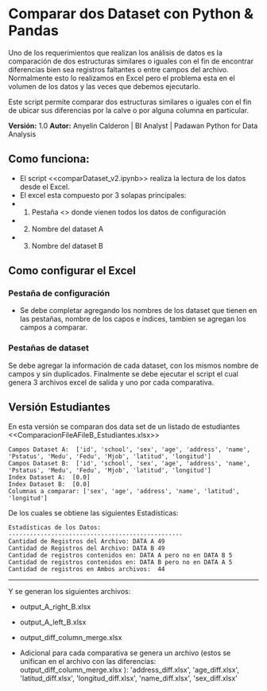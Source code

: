 # Comparar dos Dataset con Python &amp; Pandas

Uno de los requerimientos que realizan los análisis de datos es la comparación de dos estructuras similares o iguales con el fin de encontrar diferencias bien sea registros faltantes o entre campos del archivo.
Normalmente esto lo realizamos en Excel pero el problema esta en el volumen de los datos y las veces que debemos ejecutarlo.

Este script permite comparar dos estructuras similares o iguales con el fin de ubicar sus diferencias por la calve o por alguna columna en particular.

**Versión:** 1.0 
**Autor:** Anyelin Calderon | BI Analyst | Padawan Python for Data Analysis
 
## Como funciona:
- El script <<comparDataset_v2.ipynb>> realiza la lectura de los datos desde el Excel.
- El excel esta compuesto por 3 solapas principales:
- 1) Pestaña <<CONFIG>> donde vienen todos los datos de configuración 
- 2) Nombre del dataset A 
- 3) Nombre del dataset B 

## Como configurar el Excel

### Pestaña de configuración
- Se debe completar agregando los nombres de los dataset que tienen en las pestañas, nombre de los capos e indices, tambien se agregan los campos a comparar.

### Pestañas de dataset

Se debe agregar la información de cada dataset, con los mismos nombre de campos y sin duplicados.
Finalmente se debe ejecutar el script el cual genera 3 archivos excel  de salida y uno por cada comparativa.

## Versión Estudiantes
En esta versión se comparan dos data set de un listado de estudiantes <<ComparacionFileAFileB_Estudiantes.xlsx>>

    Campos Dataset A:  ['id', 'school', 'sex', 'age', 'address', 'name', 'Pstatus', 'Medu', 'Fedu', 'Mjob', 'latitud', 'longitud']
    Campos Dataset B:  ['id', 'school', 'sex', 'age', 'address', 'name', 'Pstatus', 'Medu', 'Fedu', 'Mjob', 'latitud', 'longitud']
    Index Dataset A:  [0.0]
    Index Dataset B:  [0.0]
    Columnas a comparar: ['sex', 'age', 'address', 'name', 'latitud', 'longitud']

De los cuales se obtiene las siguientes Estadísticas:

    Estadísticas de los Datos:
    -------------------------------------------------
    Cantidad de Registros del Archivo: DATA A 49
    Cantidad de Registros del Archivo: DATA B 49
    Cantidad de registros contenidos en: DATA A pero no en DATA B 5
    Cantidad de registros contenidos en: DATA B pero no en DATA A 5
    Cantidad de registros en Ambos archivos:  44

-------------------------------------------------

Y se generan los siguientes archivos:
- output_A_right_B.xlsx
- output_A_left_B.xlsx
- output_diff_column_merge.xlsx

- Adicional para cada comparativa se genera un archivo (estos se unifican en el archivo con las diferencias: output_diff_column_merge.xlsx ):   'address_diff.xlsx', 'age_diff.xlsx', 'latitud_diff.xlsx', 'longitud_diff.xlsx', 'name_diff.xlsx', 'sex_diff.xlsx'
